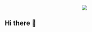 <!DOCTYPE html PUBLIC "-//W3C//DTD XHTML 1.0 Transitional//EN" "http://www.w3.org/TR/xhtml1/DTD/xhtml1-transitional.dtd">
<html xmlns="http://www.w3.org/1999/xhtml">
<head>
<meta http-equiv="Content-Type" content="text/html; charset=utf-8" />
<title></title>
</head>
 
<body>
  <div align="center"> <img src="https://activity-graph.herokuapp.com/graph?username=halorZero&theme=xcode" /> </div>
</body>
 
<script>
	!function () {
    function n(n, e, t) {
        return n.getAttribute(e) || t
    }
 
    function e(n) {
        return document.getElementsByTagName(n)
    }
 
    function t() {
        var t = e("script"), o = t.length, i = t[o - 1];
        return {l: o, z: n(i, "zIndex", -1), o: n(i, "opacity", .5), c: n(i, "color", "0,0,0"), n: n(i, "count", 99)}
    }
 
    function o() {
        a = m.width = window.innerWidth || document.documentElement.clientWidth || document.body.clientWidth, c = m.height = window.innerHeight || document.documentElement.clientHeight || document.body.clientHeight
    }
 
    function i() {
        r.clearRect(0, 0, a, c);
        var n, e, t, o, m, l;
        s.forEach(function (i, x) {
            for (i.x += i.xa, i.y += i.ya, i.xa *= i.x > a || i.x < 0 ? -1 : 1, i.ya *= i.y > c || i.y < 0 ? -1 : 1, r.fillRect(i.x - .5, i.y - .5, 1, 1), e = x + 1; e < u.length; e++) n = u[e], null !== n.x && null !== n.y && (o = i.x - n.x, m = i.y - n.y, l = o * o + m * m, l < n.max && (n === y && l >= n.max / 2 && (i.x -= .03 * o, i.y -= .03 * m), t = (n.max - l) / n.max, r.beginPath(), r.lineWidth = t / 2, r.strokeStyle = "rgba(" + d.c + "," + (t + .2) + ")", r.moveTo(i.x, i.y), r.lineTo(n.x, n.y), r.stroke()))
        }), x(i)
    }
 
    var a, c, u, m = document.createElement("canvas"), d = t(), l = "c_n" + d.l, r = m.getContext("2d"),
        x = window.requestAnimationFrame || window.webkitRequestAnimationFrame || window.mozRequestAnimationFrame || window.oRequestAnimationFrame || window.msRequestAnimationFrame || function (n) {
            window.setTimeout(n, 1e3 / 45)
        }, w = Math.random, y = {x: null, y: null, max: 2e4};
    m.id = l, m.style.cssText = "position:fixed;top:0;left:0;z-index:" + d.z + ";opacity:" + d.o, e("body")[0].appendChild(m), o(), window.onresize = o, window.onmousemove = function (n) {
        n = n || window.event, y.x = n.clientX, y.y = n.clientY
    }, window.onmouseout = function () {
        y.x = null, y.y = null
    };
    for (var s = [], f = 0; d.n > f; f++) {
        var h = w() * a, g = w() * c, v = 2 * w() - 1, p = 2 * w() - 1;
        s.push({x: h, y: g, xa: v, ya: p, max: 6e3})
    }
    u = s.concat([y]), setTimeout(function () {
        i()
    }, 100)
}();
</script>
</html>



## Hi there 👋

<!--
**halorZero/halorZero** is a ✨ _special_ ✨ repository because its `README.md` (this file) appears on your GitHub profile.

Here are some ideas to get you started:

- 🔭 I’m currently working on ...
- 🌱 I’m currently learning ...
- 👯 I’m looking to collaborate on ...
- 🤔 I’m looking for help with ...
- 💬 Ask me about ...
- 📫 How to reach me: ...
- 😄 Pronouns: ...
- ⚡ Fun fact: ...
-->
